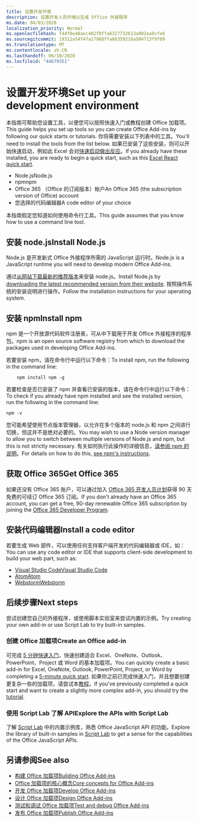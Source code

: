 ```yaml
---
title: 设置开发环境
description: 设置开发人员环境以生成 Office 外接程序
ms.date: 04/03/2020
localization_priority: Normal
ms.openlocfilehash: f44f8e48aec402f0ffa6327732613a902ea0cfe6
ms.sourcegitcommit: 19312a54f47a17988ffa86359218a504713f9f09
ms.translationtype: MT
ms.contentlocale: zh-CN
ms.lasthandoff: 06/10/2020
ms.locfileid: "44679351"
---
```

# <a name="set-up-your-development-environment"></a><span data-ttu-id="15ab7-103">设置开发环境</span><span class="sxs-lookup"><span data-stu-id="15ab7-103">Set up your development environment</span></span>

<span data-ttu-id="15ab7-104">本指南可帮助您设置工具，以便您可以按照快速入门或教程创建 Office 加载项。</span><span class="sxs-lookup"><span data-stu-id="15ab7-104">This guide helps you set up tools so you can create Office Add-ins by following our quick starts or tutorials.</span></span> <span data-ttu-id="15ab7-105">你将需要安装以下列表中的工具。</span><span class="sxs-lookup"><span data-stu-id="15ab7-105">You'll need to install the tools from the list below.</span></span> <span data-ttu-id="15ab7-106">如果已安装了这些安装，则可以开始快速启动，例如此 Excel 会对[快速启动做出反应](../quickstarts/excel-quickstart-react.md)。</span><span class="sxs-lookup"><span data-stu-id="15ab7-106">If you already have these installed, you are ready to begin a quick start, such as this [Excel React quick start](../quickstarts/excel-quickstart-react.md).</span></span>

- <span data-ttu-id="15ab7-107">Node.js</span><span class="sxs-lookup"><span data-stu-id="15ab7-107">Node.js</span></span>
- <span data-ttu-id="15ab7-108">npm</span><span class="sxs-lookup"><span data-stu-id="15ab7-108">npm</span></span>
- <span data-ttu-id="15ab7-109">Office 365 （Office 的订阅版本）帐户</span><span class="sxs-lookup"><span data-stu-id="15ab7-109">An Office 365 (the subscription version of Office) account</span></span>
- <span data-ttu-id="15ab7-110">您选择的代码编辑器</span><span class="sxs-lookup"><span data-stu-id="15ab7-110">A code editor of your choice</span></span>

<span data-ttu-id="15ab7-111">本指南假定您知道如何使用命令行工具。</span><span class="sxs-lookup"><span data-stu-id="15ab7-111">This guide assumes that you know how to use a command line tool.</span></span> 

## <a name="install-nodejs"></a><span data-ttu-id="15ab7-112">安装 node.js</span><span class="sxs-lookup"><span data-stu-id="15ab7-112">Install Node.js</span></span>

<span data-ttu-id="15ab7-113">Node.js 是开发新式 Office 外接程序所需的 JavaScript 运行时。</span><span class="sxs-lookup"><span data-stu-id="15ab7-113">Node.js is a JavaScript runtime you will need to develop modern Office Add-ins.</span></span>

<span data-ttu-id="15ab7-114">通过[从网站下载最新的推荐版本](https://nodejs.org)来安装 node.js。</span><span class="sxs-lookup"><span data-stu-id="15ab7-114">Install Node.js by [downloading the latest recommended version from their website](https://nodejs.org).</span></span> <span data-ttu-id="15ab7-115">按照操作系统的安装说明进行操作。</span><span class="sxs-lookup"><span data-stu-id="15ab7-115">Follow the installation instructions for your operating system.</span></span>

## <a name="install-npm"></a><span data-ttu-id="15ab7-116">安装 npm</span><span class="sxs-lookup"><span data-stu-id="15ab7-116">Install npm</span></span>

<span data-ttu-id="15ab7-117">npm 是一个开放源代码软件注册表，可从中下载用于开发 Office 外接程序的程序包。</span><span class="sxs-lookup"><span data-stu-id="15ab7-117">npm is an open source software registry from which to download the packages used in developing Office Add-ins.</span></span>

<span data-ttu-id="15ab7-118">若要安装 npm，请在命令行中运行以下命令：</span><span class="sxs-lookup"><span data-stu-id="15ab7-118">To install npm, run the following in the command line:</span></span>

```command&nbsp;line
    npm install npm -g
```

<span data-ttu-id="15ab7-119">若要检查是否已安装了 npm 并查看已安装的版本，请在命令行中运行以下命令：</span><span class="sxs-lookup"><span data-stu-id="15ab7-119">To check if you already have npm installed and see the installed version, run the following in the command line:</span></span>

```command&nbsp;line
npm -v
```

<span data-ttu-id="15ab7-120">您可能希望使用节点版本管理器，以允许在多个版本的 node.js 和 npm 之间进行切换，但这并不是绝对必要的。</span><span class="sxs-lookup"><span data-stu-id="15ab7-120">You may wish to use a Node version manager to allow you to switch between multiple versions of Node.js and npm, but this is not strictly necessary.</span></span> <span data-ttu-id="15ab7-121">有关如何执行此操作的详细信息，[请参阅 npm 的说明](https://docs.npmjs.com/downloading-and-installing-node-js-and-npm)。</span><span class="sxs-lookup"><span data-stu-id="15ab7-121">For details on how to do this, [see npm's instructions](https://docs.npmjs.com/downloading-and-installing-node-js-and-npm).</span></span>

## <a name="get-office-365"></a><span data-ttu-id="15ab7-122">获取 Office 365</span><span class="sxs-lookup"><span data-stu-id="15ab7-122">Get Office 365</span></span>

<span data-ttu-id="15ab7-123">如果还没有 Office 365 账户，可以通过加入 [Office 365 开发人员计划](https://developer.microsoft.com/office/dev-program)获得 90 天免费的可续订 Office 365 订阅。</span><span class="sxs-lookup"><span data-stu-id="15ab7-123">If you don't already have an Office 365 account, you can get a free, 90-day renewable Office 365 subscription by joining the [Office 365 Developer Program](https://developer.microsoft.com/office/dev-program).</span></span>

## <a name="install-a-code-editor"></a><span data-ttu-id="15ab7-124">安装代码编辑器</span><span class="sxs-lookup"><span data-stu-id="15ab7-124">Install a code editor</span></span>

<span data-ttu-id="15ab7-125">若要生成 Web 部件，可以使用任何支持客户端开发的代码编辑器或 IDE，如：</span><span class="sxs-lookup"><span data-stu-id="15ab7-125">You can use any code editor or IDE that supports client-side development to build your web part, such as:</span></span>

- [<span data-ttu-id="15ab7-126">Visual Studio Code</span><span class="sxs-lookup"><span data-stu-id="15ab7-126">Visual Studio Code</span></span>](https://code.visualstudio.com/)
- [<span data-ttu-id="15ab7-127">Atom</span><span class="sxs-lookup"><span data-stu-id="15ab7-127">Atom</span></span>](https://atom.io)
- [<span data-ttu-id="15ab7-128">Webstorm</span><span class="sxs-lookup"><span data-stu-id="15ab7-128">Webstorm</span></span>](https://www.jetbrains.com/webstorm)

## <a name="next-steps"></a><span data-ttu-id="15ab7-129">后续步骤</span><span class="sxs-lookup"><span data-stu-id="15ab7-129">Next steps</span></span>

<span data-ttu-id="15ab7-130">尝试创建您自己的外接程序，或使用脚本实验室来尝试内置的示例。</span><span class="sxs-lookup"><span data-stu-id="15ab7-130">Try creating your own add-in or use Script Lab to try built-in samples.</span></span>

### <a name="create-an-office-add-in"></a><span data-ttu-id="15ab7-131">创建 Office 加载项</span><span class="sxs-lookup"><span data-stu-id="15ab7-131">Create an Office add-in</span></span>

<span data-ttu-id="15ab7-132">可完成 [5 分钟快速入门](/office/dev/add-ins/)，快速创建适合 Excel、OneNote、Outlook、PowerPoint、Project 或 Word 的基本加载项。</span><span class="sxs-lookup"><span data-stu-id="15ab7-132">You can quickly create a basic add-in for Excel, OneNote, Outlook, PowerPoint, Project, or Word by completing a [5-minute quick start](/office/dev/add-ins/).</span></span> <span data-ttu-id="15ab7-133">如果你之前已完成快速入门，并且想要创建更复杂一些的加载项，请尝试本[教程](/office/dev/add-ins/)。</span><span class="sxs-lookup"><span data-stu-id="15ab7-133">If you've previously completed a quick start and want to create a slightly more complex add-in, you should try the [tutorial](/office/dev/add-ins/).</span></span>

### <a name="explore-the-apis-with-script-lab"></a><span data-ttu-id="15ab7-134">使用 Script Lab 了解 API</span><span class="sxs-lookup"><span data-stu-id="15ab7-134">Explore the APIs with Script Lab</span></span>

<span data-ttu-id="15ab7-135">了解 [Script Lab](explore-with-script-lab.md) 中的内置示例库，熟悉 Office JavaScript API 的功能。</span><span class="sxs-lookup"><span data-stu-id="15ab7-135">Explore the library of built-in samples in [Script Lab](explore-with-script-lab.md) to get a sense for the capabilities of the Office JavaScript APIs.</span></span>

## <a name="see-also"></a><span data-ttu-id="15ab7-136">另请参阅</span><span class="sxs-lookup"><span data-stu-id="15ab7-136">See also</span></span>

- [<span data-ttu-id="15ab7-137">构建 Office 加载项</span><span class="sxs-lookup"><span data-stu-id="15ab7-137">Building Office Add-ins</span></span>](../overview/office-add-ins-fundamentals.md)
- [<span data-ttu-id="15ab7-138">Office 加载项的核心概念</span><span class="sxs-lookup"><span data-stu-id="15ab7-138">Core concepts for Office Add-ins</span></span>](../overview/core-concepts-office-add-ins.md)
- [<span data-ttu-id="15ab7-139">开发 Office 加载项</span><span class="sxs-lookup"><span data-stu-id="15ab7-139">Develop Office Add-ins</span></span>](../develop/develop-overview.md)
- [<span data-ttu-id="15ab7-140">设计 Office 加载项</span><span class="sxs-lookup"><span data-stu-id="15ab7-140">Design Office Add-ins</span></span>](../design/add-in-design.md)
- [<span data-ttu-id="15ab7-141">测试和调试 Office 加载项</span><span class="sxs-lookup"><span data-stu-id="15ab7-141">Test and debug Office Add-ins</span></span>](../testing/test-debug-office-add-ins.md)
- [<span data-ttu-id="15ab7-142">发布 Office 加载项</span><span class="sxs-lookup"><span data-stu-id="15ab7-142">Publish Office Add-ins</span></span>](../publish/publish.md)
